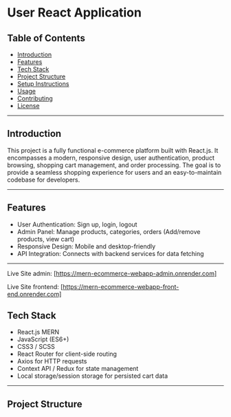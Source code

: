 # User React Application

## Table of Contents
- [Introduction](#introduction)
- [Features](#features)
- [Tech Stack](#tech-stack)
- [Project Structure](#project-structure)
- [Setup Instructions](#setup-instructions)
- [Usage](#usage)
- [Contributing](#contributing)
- [License](#license)

---

## Introduction
This project is a fully functional e-commerce platform built with React.js. It encompasses a modern, responsive design, user authentication, product browsing, shopping cart management, and order processing. The goal is to provide a seamless shopping experience for users and an easy-to-maintain codebase for developers.

---

## Features
- User Authentication: Sign up, login, logout
- Admin Panel: Manage products, categories, orders (Add/remove products, view cart)
- Responsive Design: Mobile and desktop-friendly
- API Integration: Connects with backend services for data fetching

---
Live Site admin: [https://mern-ecommerce-webapp-admin.onrender.com]

Live Site frontend: [https://mern-ecommerce-webapp-front-end.onrender.com]

## Tech Stack
- React.js MERN
- JavaScript (ES6+)
- CSS3 / SCSS
- React Router for client-side routing
- Axios for HTTP requests
- Context API / Redux for state management
- Local storage/session storage for persisted cart data

---

## Project Structure
